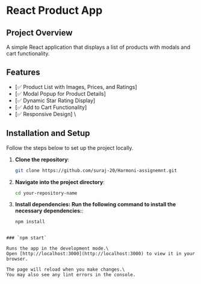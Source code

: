 # React Product App

## Project Overview

A simple React application that displays a list of products with modals and cart functionality.

## Features

- [✅ Product List with Images, Prices, and Ratings]
- [✅ Modal Popup for Product Details]
- [✅ Dynamic Star Rating Display]
- [✅ Add to Cart Functionality]
- [✅ Responsive Design]
  \

## Installation and Setup

Follow the steps below to set up the project locally.

1. **Clone the repository**:

   ```bash
   git clone https://github.com/suraj-20/Harmoni-assignemnt.git
   ```

2. **Navigate into the project directory**:

   ```bash
   cd your-repository-name
   ```

3. **Install dependencies: Run the following command to install the necessary dependencies:**:
   ```bash
   npm install
   ```
```

### `npm start`

Runs the app in the development mode.\
Open [http://localhost:3000](http://localhost:3000) to view it in your browser.

The page will reload when you make changes.\
You may also see any lint errors in the console.

```

```
